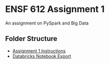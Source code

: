 # ENSF 612 Assignment 1
An assignment on PySpark and Big Data

## Folder Structure
- [Assignment 1 Instructions](https://github.com/StevenD24/ENSF-612-Assignment-1/blob/main/A1%20W2023.pdf)
- [Databricks Notebook Export](https://github.com/StevenD24/ENSF-612-Assignment-1/blob/main/ENSF%20612%20-%20Assign%201.ipynb)
